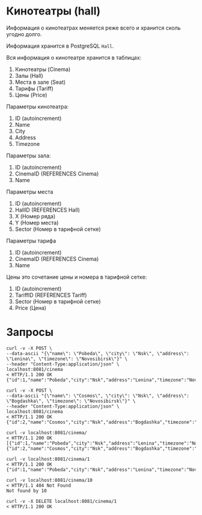# Кинотеатры (hall)

Информация о кинотеатрах меняется реже всего и хранится сколь угодно долго.

Информация хранится в PostgreSQL `Hall`.

Вся информация о кинотеатре хранится в таблицах:
1. Кинотеатры (Cinema)
2. Залы (Hall)
3. Места в зале (Seat)
4. Тарифы (Tariff)
5. Цены (Price)

Параметры кинотеатра:
1. ID (autoincrement)
2. Name
3. City
4. Address
5. Timezone

Параметры зала:
1. ID (autoincrement)
2. CinemaID (REFERENCES Cinema)
3. Name

Параметры места
1. ID (autoincrement)
2. HallID (REFERENCES Hall)
3. X (Номер ряда)
4. Y (Номер места)
5. Sector (Номер в тарифной сетке)

Параметры тарифа
1. ID (autoincrement)
2. CinemaID (REFERENCES Cinema)
3. Name

Цены это сочетание цены и номера в тарифной сетке:
1. ID (autoincrement)
2. TariffID (REFERENCES Tariff)
3. Sector (Номер в тарифной сетке)
4. Price (Цена)

# Запросы

```shell script
curl -v -X POST \
--data-ascii "{\"name\": \"Pobeda\", \"city\": \"Nsk\", \"address\": \"Lenina\", \"timezone\": \"Novosibirsk\"}" \
--header "Content-Type:application/json" \
localhost:8081/cinema
< HTTP/1.1 200 OK
{"id":1,"name":"Pobeda","city":"Nsk","address":"Lenina","timezone":"Novosibirsk"}

curl -v -X POST \
--data-ascii "{\"name\": \"Cosmos\", \"city\": \"Nsk\", \"address\": \"Bogdashka\", \"timezone\": \"Novosibirsk\"}" \
--header "Content-Type:application/json" \
localhost:8081/cinema
< HTTP/1.1 200 OK
{"id":2,"name":"Cosmos","city":"Nsk","address":"Bogdashka","timezone":"Novosibirsk"}

curl -v localhost:8081/cinema/
< HTTP/1.1 200 OK
[{"id":1,"name":"Pobeda","city":"Nsk","address":"Lenina","timezone":"Novosibirsk"},
{"id":2,"name":"Cosmos","city":"Nsk","address":"Bogdashka","timezone":"Novosibirsk"}]

curl -v localhost:8081/cinema/1
< HTTP/1.1 200 OK
{"id":1,"name":"Pobeda","city":"Nsk","address":"Lenina","timezone":"Novosibirsk"}

curl -v localhost:8081/cinema/10
< HTTP/1.1 404 Not Found
Not found by 10

curl -v -X DELETE localhost:8081/cinema/1
< HTTP/1.1 200 OK
```
